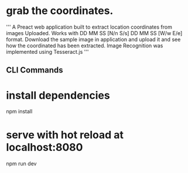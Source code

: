 # grab the coordinates.
''' A Preact web application built to extract location coordinates from images Uploaded. 
    Works with DD MM SS [N/n S/s]  DD MM SS [W/w E/e] format.
    Download the sample image in application and upload it and see how the coordinated has been extracted.
    Image Recognition was implemented using Tesseract.js
'''
## CLI Commands


# install dependencies
npm install

# serve with hot reload at localhost:8080
npm run dev

